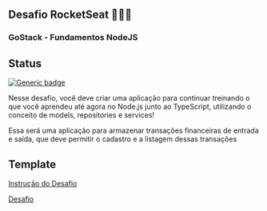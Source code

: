 ## Desafio RocketSeat 🚀👨‍🚀

### GoStack - Fundamentos NodeJS

## Status

[![Generic badge](https://img.shields.io/badge/Status-Finished!-green.svg)](https://shields.io/)

Nesse desafio, você deve criar uma aplicação para continuar treinando o que você aprendeu até agora no Node.js junto ao TypeScript, utilizando o conceito de models, repositories e services!

Essa será uma aplicação para armazenar transações financeiras de entrada e saída, que deve permitir o cadastro e a listagem dessas transações

## Template

[Instrução do Desafio](https://github.com/rocketseat-education/bootcamp-gostack-desafios/tree/master/desafio-fundamentos-nodejs)

[Desafio](https://github.com/rocketseat-education/bootcamp-gostack-desafios/tree/master/desafio-fundamentos-nodejs)
